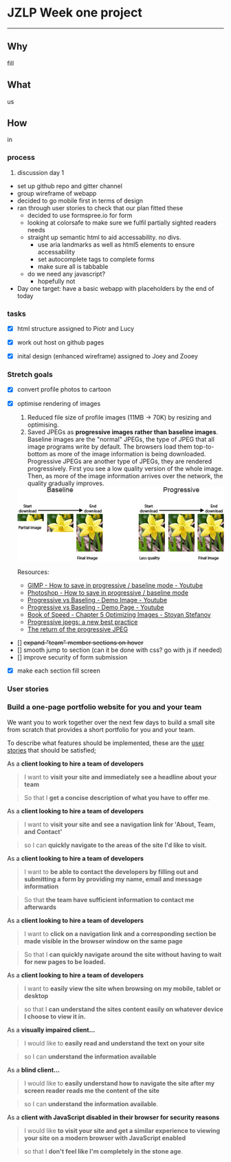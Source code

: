 # JZLP Week one project
---

## Why

  fill

## What

  us

## How

  in


### process
1. discussion day 1
  * set up github repo and gitter channel
  * group wireframe of webapp
  * decided to go mobile first in terms of design
  * ran through user stories to check that our plan fitted these
    * decided to use formspree.io for form
    * looking at colorsafe to make sure we fulfil partially sighted readers needs
    * straight up semantic html to aid accessability. no divs.
      * use aria landmarks as well as html5 elements to ensure accessability
      * set autocomplete tags to complete forms
      * make sure all is tabbable
    * do we need any javascript?
      * hopefully not
  * Day one target: have a basic webapp with placeholders by the end of today


### tasks
- [x] html structure assigned to Piotr and Lucy
- [x] work out host on github pages
- [x] inital design (enhanced wireframe) assigned to Joey and Zooey


### Stretch goals
- [x] convert profile photos to cartoon
- [x] optimise rendering of images
  1. Reduced file size of profile images (11MB -> 70K) by resizing and optimising.
  1. Saved JPEGs as **progressive images rather than baseline images**. Baseline images are the "normal" JPEGs, the type of JPEG that all image programs write by default. The browsers load them top-to-bottom as more of the image information is being downloaded. Progressive JPEGs are another type of JPEGs, they are rendered progressively. First you see a low quality version of the whole image. Then, as more of the image information arrives over the network, the quality gradually improves.

  <img src="demo/baseline_vs_progressive_image.jpg" width="560" height="auto"/>

  Resources:
   - [GIMP - How to save in progressive / baseline mode - Youtube](https://www.youtube.com/watch?v=SadyOSO3D8w)
   - [Photoshop - How to save in progressive / baseline mode](http://peteschuster.com/2013/01/saving-jpegs-for-the-web-setting-photoshop-up-for-progressive-jpegs/)
   - [Progressive vs Baseling - Demo Image - Youtube](https://www.youtube.com/watch?v=TOc15-2apY0)
   - [Progressive vs Baseling - Demo Page - Youtube](https://www.youtube.com/watch?v=oItMsmZ995I)
   - [Book of Speed - Chapter 5 Optimizing Images - Stoyan Stefanov](http://www.bookofspeed.com/chapter5.html)
   - [Progressive jpegs: a new best practice](https://calendar.perfplanet.com/2012/progressive-jpegs-a-new-best-practice/)
   - [The return of the progressive JPEG](https://www.wired.com/2013/01/the-return-of-the-progressive-jpeg/)

- [] ~~expand "team" member sections on hover~~
- [] smooth jump to section (can it be done with css? go with js if needed)
- [] improve security of form submission
- [x] make each section fill screen

### User stories
### Build a one-page portfolio website for you and your team

We want you to work together over the next few days to build a small site from scratch that provides a short portfolio for you and your team.

To describe what features should be implemented, these are the [user stories](https://en.wikipedia.org/wiki/User_story) that should be satisfied;

As a **client looking to hire a team of developers**
> I want to **visit your site and immediately see a headline about your team**

> So that I **get a concise description of what you have to offer me**.


As a **client looking to hire a team of developers**
> I want to **visit your site and see a navigation link for 'About, Team, and Contact'**

> so I can **quickly navigate to the areas of the site I'd like to visit.**

As a **client looking to hire a team of developers**
> I want to **be able to contact the developers by filling out and submitting a form by providing my name, email and message information**

> So that **the team have sufficient information to contact me afterwards**

As a **client looking to hire a team of developers**
> I want to **click on a navigation link and a corresponding section be made visible in the browser window on the same page**

> So that I **can quickly navigate around the site without having to wait for new pages to be loaded.**

As a **client looking to hire a team of developers**
> I want to **easily view the site when browsing on my mobile, tablet or desktop**

> so that I **can understand the sites content easily on whatever device I choose to view it in.**

As a **visually impaired client...**

> I would like to **easily read and understand the text on your site**

> so I can **understand the information available**

As a **blind client...**
> I would like to **easily understand how to navigate the site after my screen reader reads me the content of the site**

> so I can **understand the information available**.

As a **client with JavaScript disabled in their browser for security reasons**
>  I would like **to visit your site and get a similar experience to viewing your site on a modern browser with JavaScript enabled**

> so that I **don't feel like I'm completely in the stone age**.
